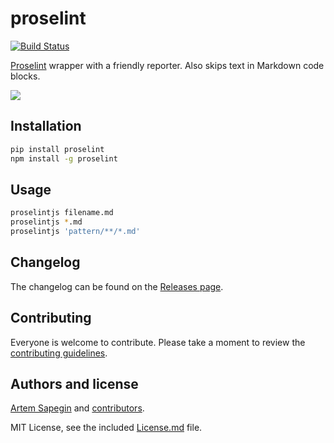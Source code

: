 # proselint

[![Build Status](https://travis-ci.org/sapegin/proselint.svg)](https://travis-ci.org/sapegin/proselint)

[Proselint](http://proselint.com/) wrapper with a friendly reporter. Also skips text in Markdown code blocks.

![](https://d3vv6lp55qjaqc.cloudfront.net/items/3i3x3B143E1r3g0i0W3R/proselint.png)

## Installation

```bash
pip install proselint
npm install -g proselint
```

## Usage

```bash
proselintjs filename.md
proselintjs *.md
proselintjs 'pattern/**/*.md'
```

## Changelog

The changelog can be found on the [Releases page](https://github.com/sapegin/proselint/releases).

## Contributing

Everyone is welcome to contribute. Please take a moment to review the [contributing guidelines](Contributing.md).

## Authors and license

[Artem Sapegin](http://sapegin.me) and [contributors](https://github.com/sapegin/proselint/graphs/contributors).

MIT License, see the included [License.md](License.md) file.
